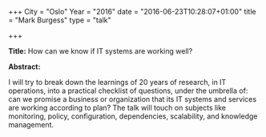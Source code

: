 +++
City = "Oslo"
Year = "2016"
date = "2016-06-23T10:28:07+01:00"
title = "Mark Burgess"
type = "talk"

+++

<div class="col-12">
  
  <p><strong>Title:</strong>
How can we know if IT systems are working well?
</p>

<p><strong>Abstract:</strong></p>

<p>
I will try to break down the learnings of 20 years of research, in IT operations, into a practical checklist of questions, under the umbrella of: can we promise a business or organization that its IT systems and services are working according to plan? The talk will touch on subjects like monitoring, policy, configuration, dependencies, scalability, and knowledge management.
</p>

</div>

